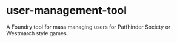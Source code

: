 # user-management-tool
A Foundry tool for mass managing users for Patfhinder Society or Westmarch style games.
